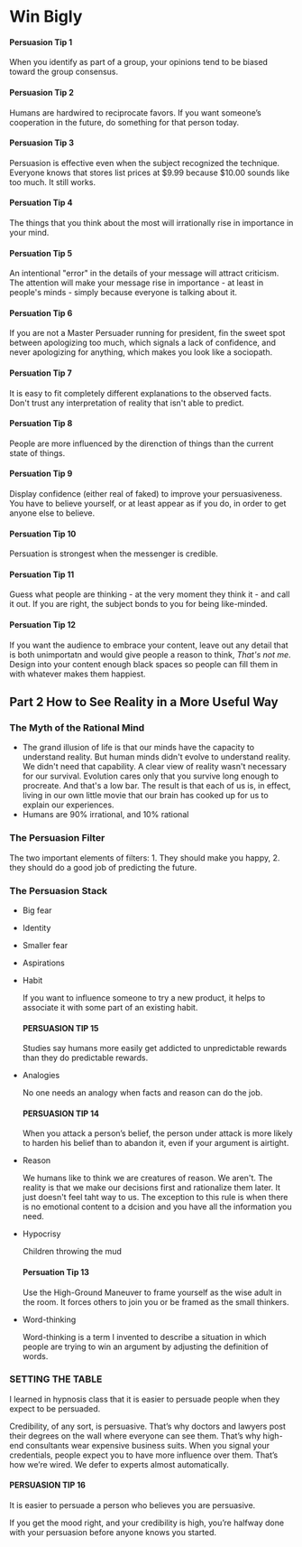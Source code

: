 # Win Bigly 

#### Persuasion Tip 1
When you identify as part of a group, your opinions tend to be biased toward the group consensus. 

#### Persuasion Tip 2 
Humans are hardwired to reciprocate favors. If you want someone’s cooperation in the future, do something for that person today. 

#### Persuasion Tip 3 
Persuasion is effective even when the subject recognized the technique. Everyone knows that stores list prices at $9.99 because $10.00 sounds like too much. It still works. 

#### Persuation Tip 4 
The things that you think about the most will irrationally rise in importance in your mind. 

#### Persuation Tip 5 
An intentional "error" in the details of your message will attract criticism. The attention will make your message rise in importance - at least in people's minds - simply because everyone is talking about it.

#### Persuation Tip 6 
If you are not a Master Persuader running for president, fin the sweet spot between apologizing too much, which signals a lack of confidence, and never apologizing for anything, which makes you look like a sociopath. 

#### Persuation Tip 7 
It is easy to fit completely different explanations to the observed facts. Don't trust any interpretation of reality that isn't able to predict. 

#### Persuation Tip 8 
People are more influenced by the direnction of things than the current state of things. 

#### Persuation Tip 9 
Display confidence (either real of faked) to improve your persuasiveness. You have to believe yourself, or at least appear as if you do, in order to get anyone else to believe. 

#### Persuation Tip 10 
Persuation is strongest when the messenger is credible. 

#### Persuation Tip 11 
Guess what people are thinking - at the very moment they think it - and call it out. If you are right, the subject bonds to you for being like-minded. 

#### Persuation Tip 12 
If you want the audience to embrace your content, leave out any detail that is both unimportatn and would give people a reason to think, *That's not me*. Design into your content enough black spaces so people can fill them in with whatever makes them happiest. 

## Part 2 How to See Reality in a More Useful Way 
### The Myth of the Rational Mind
- The grand illusion of life is that our minds have the capacity to understand reality. But human minds didn't evolve to understand reality. We didn't need that capability. A clear view of reality wasn't necessary for our survival. Evolution cares only that you survive long enough to procreate. And that's a low bar. The result is that each of us is, in effect, living in our own little movie that our brain has cooked up for us to explain our experiences. 
- Humans are 90% irrational, and 10% rational
### The Persuasion Filter 
The two important elements of filters: 1. They should make you happy, 2. they should do a good job of predicting the future. 

### The Persuasion Stack 
  - Big fear 
  - Identity 
  - Smaller fear 
  - Aspirations 
  - Habit 
  
      If you want to influence someone to try a new product, it helps to associate it with some part of an existing habit.
      #### PERSUASION TIP 15 
      Studies say humans more easily get addicted to unpredictable rewards than they do predictable rewards.

  - Analogies 
  
      No one needs an analogy when facts and reason can do the job.
      #### PERSUASION TIP 14 
      When you attack a person’s belief, the person under attack is more likely to harden his belief than to abandon it, even if your argument is airtight.

  - Reason 
      
      We humans like to think we are creatures of reason. We aren't. The reality is that we make our decisions first and rationalize them later. It just doesn't feel taht way to us. The exception to this rule is when there is no emotional content to a dcision and you have all the information you need. 
  - Hypocrisy 
      
      Children throwing the mud 
      #### Persuation Tip 13 
      Use the High-Ground Maneuver to frame yourself as the wise adult in the room. It forces others to join you or be framed as the small thinkers. 
  - Word-thinking 
  
      Word-thinking is a term I invented to describe a situation in which people are trying to win an argument by adjusting the definition of words. 
      
### SETTING THE TABLE
I learned in hypnosis class that it is easier to persuade people when they expect to be persuaded.

Credibility, of any sort, is persuasive. That’s why doctors and lawyers post their degrees on the wall where everyone can see them. That’s why high-end consultants wear expensive business suits. When you signal your credentials, people expect you to have more influence over them. That’s how we’re wired. We defer to experts almost automatically.

#### PERSUASION TIP 16 
It is easier to persuade a person who believes you are persuasive.

If you get the mood right, and your credibility is high, you’re halfway done with your persuasion before anyone knows you started.

